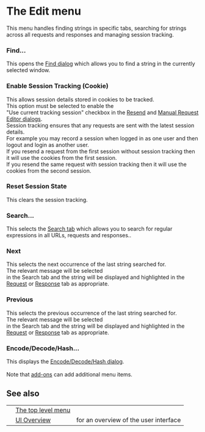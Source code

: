 # The Edit menu
This menu handles finding strings in specific tabs, searching for strings across all requests and responses
and managing session tracking.
### Find...
This opens the [Find dialog](HelpUiDialogsFind) which allows you to find a string in the currently selected window.<br>
<h3>Enable Session Tracking (Cookie)</h3>
This allows session details stored in cookies to be tracked.<br>This option must be selected to enable the<br>
"Use current tracking session" checkbox in the <a href='HelpUiDialogsResend'>Resend</a> and <a href='HelpUiDialogsMan_req'>Manual Request Editor dialogs</a>. <br>Session tracking ensures that any requests are sent with the latest session details.<br>For example you may record a session when logged in as one user and then logout and login as another user.<br>If you resend a request from the first session without session tracking then it will use the cookies from the first session.<br>If you resend the same request with session tracking then it will use the cookies from the second session.<br>
<h3>Reset Session State</h3>
This clears the session tracking.<br>
<h3>Search...</h3>
This selects the <a href='HelpUiTabsSearch'>Search tab</a> which allows you to search for regular expressions in all URLs, requests and responses..<br>
<h3>Next</h3>
This selects the next occurrence of the last string searched for.<br>The relevant message will be selected<br>
in the Search tab and the string will be displayed and highlighted in the <a href='HelpUiTabsRequest'>Request</a> or <a href='HelpUiTabsResponse'>Response</a> tab as appropriate.<br>
<h3>Previous</h3>
This selects the previous occurrence of the last string searched for.<br>The relevant message will be selected<br>
in the Search tab and the string will be displayed and highlighted in the <a href='HelpUiTabsRequest'>Request</a> or <a href='HelpUiTabsResponse'>Response</a> tab as appropriate.<br>
<h3>Encode/Decode/Hash...</h3>
This displays the <a href='HelpUiDialogsEnc_dec'>Encode/Decode/Hash dialog</a>.<br>
<br>
Note that <a href='HelpStartConceptsAddons'>add-ons</a> can add additional menu items.<br>
<h2>See also</h2>
<table>
<tr><td></td><td><a href='HelpUiTlmenuTlmenu'>The top level menu</a></td><td></td></tr>
<tr><td></td><td><a href='HelpUiOverview'>UI Overview</a></td><td>for an overview of the user interface</td></tr>
</table>